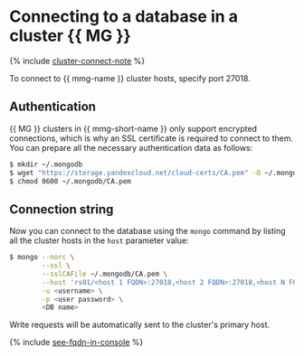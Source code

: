 # Connecting to a database in a cluster {{ MG }}

{% include [cluster-connect-note](../../_includes/mdb/cluster-connect-note.md) %}

To connect to {{ mmg-name }} cluster hosts, specify port 27018.

## Authentication

{{ MG }} clusters in {{ mmg-short-name }} only support encrypted connections, which is why an SSL certificate is required to connect to them. You can prepare all the necessary authentication data as follows:

```bash
$ mkdir ~/.mongodb
$ wget "https://storage.yandexcloud.net/cloud-certs/CA.pem" -O ~/.mongodb/CA.pem
$ chmod 0600 ~/.mongodb/CA.pem
```

## Connection string

Now you can connect to the database using the `mongo` command by listing all the cluster hosts in the `host` parameter value:

```bash
$ mongo --norc \
        --ssl \
        --sslCAFile ~/.mongodb/CA.pem \
        --host 'rs01/<host 1 FQDN>:27018,<host 2 FQDN>:27018,<host N FQDN>:27018' \
        -u <username> \
        -p <user password> \
        <DB name>
```

Write requests will be automatically sent to the cluster's primary host.

{% include [see-fqdn-in-console](../../_includes/mdb/see-fqdn-in-console.md) %}

